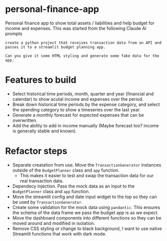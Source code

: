 # personal-finance-app
Personal finance app to show total assets / liabilities and help budget for income and expenses.
This was started from the following Claude AI prompts
```
create a python project that receives transaction data from an API and passes it to a streamlit budget planning app.
```
```
Can you give it some HTML styling and generate some fake data for the app.
```

# Features to build
- Select historical time periods, month, quarter and year (financial and calendar) to show acutal income and expenses over the period.
- Break down historical time periods by the expense category, and select the spending category to show a timeseries over the last year.
- Generate a monthly forecast for expected expenses that can be overwritten.
- Add the ability to add in income manually (Maybe forecast too? income is generally stable and known).

# Refactor steps
- Separate creatation from use. Move the `TransactionGenerator` instances outside of the `BudgetPlanner` class and `app` function.
    - This makes it easier to test and swap the transaction data for our real transaction data.
- Dependecy injection. Pass the mock data as an input to the `BudgetPlanner` class and `app` function.
- Move the streamlit config and date input widget to the top so they can be used by `TransactionGenerator`.
- Create some validation for the mock data using `pandantic`. This ensures the schema of the data frame we pass the budget app is as we expect.
- Move the dashboard components into different functions so they can be moved around and modified in isolation.
- Remove CSS styling or change to black background, I want to use native Streamlit functions that work with dark mode.